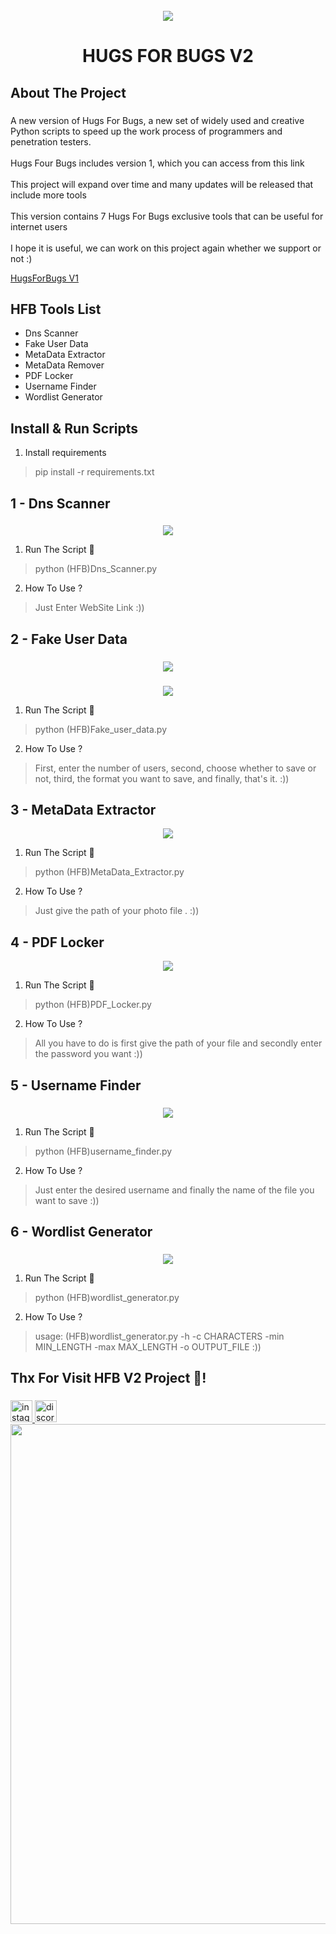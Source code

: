 <br clear="both">

<div align="center">
  <img height="" src="https://s8.uupload.ir/files/hugs_for_bugs_ze8q.png"  />
</div>

<h1 align="center">HUGS FOR BUGS V2</h1>

###

<h2 align="left">About The Project</h2>

###

<p align="left">A new version of Hugs For Bugs, a new set of widely used and creative Python scripts to speed up the work process of programmers and penetration testers.<br><br>Hugs Four Bugs includes version 1, which you can access from this link<br><br>This project will expand over time and many updates will be released that include more tools<br><br>This version contains 7 Hugs For Bugs exclusive tools that can be useful for internet users<br><br>I hope it is useful, we can work on this project again whether we support or not :)</p>

[HugsForBugs V1](https://github.com/Imk4sra/Hugs-For-Bugs-Tools) 

<h2 align="left">HFB Tools List</h2>

 - Dns Scanner
 - Fake User Data
 - MetaData Extractor
 - MetaData Remover
 - PDF Locker
 - Username Finder
 - Wordlist Generator

## Install & Run Scripts

 1. Install requirements

> pip install -r requirements.txt

<h2 align="left">1 - Dns Scanner</h2>

###

<div align="center">
  <img height="" src="https://s8.uupload.ir/files/record_2024_05_09_01_37_22_383_cdo9.gif"  />
</div>

 1. Run The Script 🥷

> python (HFB)Dns_Scanner.py

 2. How To Use ?

 > Just Enter WebSite Link  :))

<h2 align="left">2 - Fake User Data</h2>

###

<div align="center">
  <img height="" src="https://s8.uupload.ir/files/record_2024_05_09_01_37_48_352_8eb9.gif"  />
</div>

###

<div align="center">
  <img height="" src="https://s8.uupload.ir/files/screenshot_2024-05-09_022922_c0ny.png"  />
</div>

 1. Run The Script 🥷

> python (HFB)Fake_user_data.py

 2. How To Use ?

 > First, enter the number of users, second, choose whether to save or not, third, the format you want to save, and finally, that's it.  :))


<h2 align="left">3 - MetaData Extractor</h2>

<div align="center">
  <img height="" src="https://s8.uupload.ir/files/record_2024_05_09_01_38_57_603_yn3n.gif"  />
</div>

 1. Run The Script 🥷

> python (HFB)MetaData_Extractor.py

 2. How To Use ?

 > Just give the path of your photo file .  :))

<h2 align="left">4 - PDF Locker</h2>

<div align="center">
  <img height="" src="https://s8.uupload.ir/files/record_2024_05_09_01_40_42_451_uus.gif"  />
</div>

 1. Run The Script 🥷

> python (HFB)PDF_Locker.py

 2. How To Use ?

 > All you have to do is first give the path of your file and secondly enter the password you want :))

<h2 align="left">5 - Username Finder</h2>

###

<div align="center">
  <img height="" src="https://s8.uupload.ir/files/record_2024_05_09_01_41_06_686_cgxa.gif"  />
</div>

 1. Run The Script 🥷

> python (HFB)username_finder.py

 2. How To Use ?

 > Just enter the desired username and finally the name of the file you want to save :))

<h2 align="left">6 - Wordlist Generator</h2>

###

<div align="center">
  <img height="" src="https://s8.uupload.ir/files/record_2024_05_09_01_42_10_795_paz.gif"  />
</div>

 1. Run The Script 🥷

> python (HFB)wordlist_generator.py

 2. How To Use ?

 > usage: (HFB)wordlist_generator.py -h -c CHARACTERS -min MIN_LENGTH -max MAX_LENGTH -o OUTPUT_FILE :))
###

<h2 align="left">Thx For Visit HFB V2 Project  👋!</h2>

###

<div align="left">
  <a href="https://www.instagram.com/itz.__.samira" target="_blank">
  <img src="https://img.shields.io/static/v1?message=Instagram&logo=instagram&label=&color=E4405F&logoColor=white&labelColor=&style=for-the-badge" height="35" alt="instagram logo"  />
  
  </a>
  
  <a href="https://discord.com/users/755142355400786006" target="_blank">
  <img src="https://img.shields.io/static/v1?message=Discord&logo=discord&label=&color=7289DA&logoColor=white&labelColor=&style=for-the-badge" height="35" alt="discord logo"  />

  </a>
  
</div>

<div align="center">
  <img height="800" src="https://i.imgflip.com/65efzo.gif"  />
</div>

###
